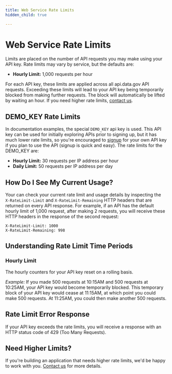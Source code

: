 ```yaml
---
title: Web Service Rate Limits
hidden_child: true

---
```


# Web Service Rate Limits

Limits are placed on the number of API requests you may make using your API key. Rate limits may vary by service, but the defaults are:

- **Hourly Limit:** 1,000 requests per hour

For each API key, these limits are applied across all api.data.gov API requests. Exceeding these limits will lead to your API key being temporarily blocked from making further requests. The block will automatically be lifted by waiting an hour. If you need higher rate limits, [contact us](/contact).

## DEMO_KEY Rate Limits

In documentation examples, the special `DEMO_KEY` api key is used. This API key can be used for initially exploring APIs prior to signing up, but it has much lower rate limits, so you're encouraged to [signup](/signup/) for your own API key if you plan to use the API (signup is quick and easy). The rate limits for the DEMO_KEY are:

- **Hourly Limit:** 30 requests per IP address per hour
- **Daily Limit:** 50 requests per IP address per day

## How Do I See My Current Usage?

Your can check your current rate limit and usage details by inspecting the `X-RateLimit-Limit` and `X-RateLimit-Remaining` HTTP headers that are returned on every API response. For example, if an API has the default hourly limit of 1,000 request, after making 2 requests, you will receive these HTTP headers in the response of the second request:

```
X-RateLimit-Limit: 1000
X-RateLimit-Remaining: 998
```

## Understanding Rate Limit Time Periods

### Hourly Limit

The hourly counters for your API key reset on a rolling basis.

*Example:* If you made 500 requests at 10:15AM and 500 requests at 10:25AM, your API key would become temporarily blocked. This temporary block of your API key would cease at 11:15AM, at which point you could make 500 requests. At 11:25AM, you could then make another 500 requests.

## Rate Limit Error Response

If your API key exceeds the rate limits, you will receive a response with an HTTP status code of 429 (Too Many Requests).

## Need Higher Limits?

If you're building an application that needs higher rate limits, we'd be happy to work with you. [Contact us](/contact) for more details.
